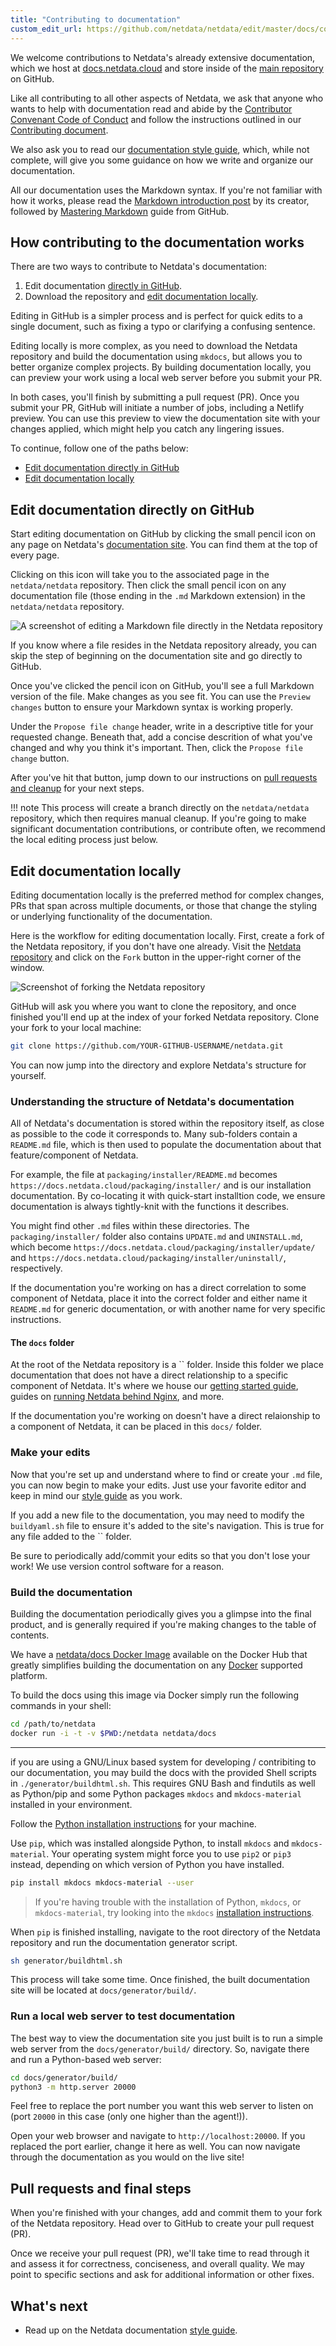 ```yaml
---
title: "Contributing to documentation"
custom_edit_url: https://github.com/netdata/netdata/edit/master/docs/contributing/contributing-documentation.md
---
```




We welcome contributions to Netdata's already extensive documentation, which we host at
[docs.netdata.cloud](https://docs.netdata.cloud/) and store inside of the [main
repository](https://github.com/netdata/netdata) on GitHub.

Like all contributing to all other aspects of Netdata, we ask that anyone who wants to help with documentation read and
abide by the [Contributor Convenant Code of Conduct](https://docs.netdata.cloud/code_of_conduct/) and follow the
instructions outlined in our [Contributing document](/docs/contributing).

We also ask you to read our [documentation style guide](/docs/contributing/style-guide), which, while not complete, will give you some
guidance on how we write and organize our documentation.

All our documentation uses the Markdown syntax. If you're not familiar with how it works, please read the [Markdown
introduction post](https://daringfireball.net/projects/markdown/) by its creator, followed by [Mastering
Markdown](https://guides.github.com/features/mastering-markdown/) guide from GitHub.

## How contributing to the documentation works

There are two ways to contribute to Netdata's documentation: 

1.  Edit documentation [directly in GitHub](#edit-documentation-directly-on-github).
2.  Download the repository and [edit documentation locally](#edit-documentation-locally).

Editing in GitHub is a simpler process and is perfect for quick edits to a single document, such as fixing a typo or
clarifying a confusing sentence.

Editing locally is more complex, as you need to download the Netdata repository and build the documentation using
`mkdocs`, but allows you to better organize complex projects. By building documentation locally, you can preview your
work using a local web server before you submit your PR.

In both cases, you'll finish by submitting a pull request (PR). Once you submit your PR, GitHub will initiate a number
of jobs, including a Netlify preview. You can use this preview to view the documentation site with your changes applied,
which might help you catch any lingering issues.

To continue, follow one of the paths below:

-   [Edit documentation directly in GitHub](#edit-documentation-directly-on-github)
-   [Edit documentation locally](#edit-documentation-locally)

## Edit documentation directly on GitHub

Start editing documentation on GitHub by clicking the small pencil icon on any page on Netdata's [documentation
site](https://docs.netdata.cloud/). You can find them at the top of every page.

Clicking on this icon will take you to the associated page in the `netdata/netdata` repository. Then click the small
pencil icon on any documentation file (those ending in the `.md` Markdown extension) in the `netdata/netdata`
repository.

![A screenshot of editing a Markdown file directly in the Netdata
repository](https://user-images.githubusercontent.com/1153921/59637188-10426d00-910a-11e9-99f2-ec564d6fb7d5.png)

If you know where a file resides in the Netdata repository already, you can skip the step of beginning on the
documentation site and go directly to GitHub.

Once you've clicked the pencil icon on GitHub, you'll see a full Markdown version of the file. Make changes as you see
fit. You can use the `Preview changes` button to ensure your Markdown syntax is working properly.

Under the `Propose file change` header, write in a descriptive title for your requested change. Beneath that, add a
concise descrition of what you've changed and why you think it's important. Then, click the `Propose file change`
button. 

After you've hit that button, jump down to our instructions on [pull requests and
cleanup](#pull-requests-and-final-steps) for your next steps. 

!!! note This process will create a branch directly on the `netdata/netdata` repository, which then requires manual
    cleanup. If you're going to make significant documentation contributions, or contribute often, we recommend the
    local editing process just below.

## Edit documentation locally

Editing documentation locally is the preferred method for complex changes, PRs that span across multiple documents, or
those that change the styling or underlying functionality of the documentation.

Here is the workflow for editing documentation locally. First, create a fork of the Netdata repository, if you don't
have one already. Visit the [Netdata repository](https://github.com/netdata/netdata) and click on the `Fork` button in
the upper-right corner of the window.

![Screenshot of forking the Netdata
repository](https://user-images.githubusercontent.com/1153921/59873572-25f5a380-9351-11e9-92a4-a681fe4a2ed9.png)

GitHub will ask you where you want to clone the repository, and once finished you'll end up at the index of your forked
Netdata repository. Clone your fork to your local machine:

```bash
git clone https://github.com/YOUR-GITHUB-USERNAME/netdata.git
```

You can now jump into the directory and explore Netdata's structure for yourself.

### Understanding the structure of Netdata's documentation

All of Netdata's documentation is stored within the repository itself, as close as possible to the code it corresponds
to. Many sub-folders contain a `README.md` file, which is then used to populate the documentation about that
feature/component of Netdata.

For example, the file at `packaging/installer/README.md` becomes `https://docs.netdata.cloud/packaging/installer/` and
is our installation documentation. By co-locating it with quick-start installtion code, we ensure documentation is
always tightly-knit with the functions it describes.

You might find other `.md` files within these directories. The `packaging/installer/` folder also contains `UPDATE.md`
and `UNINSTALL.md`, which become `https://docs.netdata.cloud/packaging/installer/update/` and
`https://docs.netdata.cloud/packaging/installer/uninstall/`, respectively.

If the documentation you're working on has a direct correlation to some component of Netdata, place it into the correct
folder and either name it `README.md` for generic documentation, or with another name for very specific instructions.

#### The `docs` folder

At the root of the Netdata repository is a `` folder. Inside this folder we place documentation that does not have
a direct relationship to a specific component of Netdata. It's where we house our [getting started
guide](/docs/getting-started), guides on [running Netdata behind Nginx](/docs/running-behind-nginx), and
more.

If the documentation you're working on doesn't have a direct relaionship to a component of Netdata, it can be placed in
this `docs/` folder.

### Make your edits

Now that you're set up and understand where to find or create your `.md` file, you can now begin to make your edits.
Just use your favorite editor and keep in mind our [style guide](/docs/contributing/style-guide) as you work.

If you add a new file to the documentation, you may need to modify the `buildyaml.sh` file to ensure it's added to the
site's navigation. This is true for any file added to the `` folder.

Be sure to periodically add/commit your edits so that you don't lose your work! We use version control software for a
reason.

### Build the documentation

Building the documentation periodically gives you a glimpse into the final product, and is generally required if you're
making changes to the table of contents.

We have a [netdata/docs Docker Image](https://hub.docker.com/r/netdata/os-test) available on the Docker Hub
that greatly simplifies building the documentation on any [Docker](https://www.docker.com) supported platform.

To build the docs using this image via Docker simply run the following commands in your shell:

```bash
cd /path/to/netdata
docker run -i -t -v $PWD:/netdata netdata/docs
```

----

if you are using a GNU/Linux based system for developing / contribiting to our documentation, you may build the
docs with the provided Shell scripts in `./generator/buildhtml.sh`. This requires GNU Bash and findutils
as well as Python/pip and some Python packages `mkdocs` and `mkdocs-material` installed in your environment.

Follow the [Python installation instructions](https://www.python.org/downloads/) for your machine.

Use `pip`, which was installed alongside Python, to install `mkdocs` and `mkdocs-material`. Your operating system might
force you to use `pip2` or `pip3` instead, depending on which version of Python you have installed.

```bash
pip install mkdocs mkdocs-material --user
```

> If you're having trouble with the installation of Python, `mkdocs`, or `mkdocs-material`, try looking into the
> `mkdocs` [installation instructions](https://squidfunk.github.io/mkdocs-material/getting-started/#installation).

When `pip` is finished installing, navigate to the root directory of the Netdata repository and run the documentation
generator script.

```bash
sh generator/buildhtml.sh
```

This process will take some time. Once finished, the built documentation site will be located at
`docs/generator/build/`.

### Run a local web server to test documentation

The best way to view the documentation site you just built is to run a simple web server from the
`docs/generator/build/` directory. So, navigate there and run a Python-based web server:

```sh
cd docs/generator/build/
python3 -m http.server 20000
```

Feel free to replace the port number you want this web server to listen on (port `20000` in this case (only one higher
than the agent!)).

Open your web browser and navigate to `http://localhost:20000`. If you replaced the port earlier, change it here as
well. You can now navigate through the documentation as you would on the live site!

## Pull requests and final steps

When you're finished with your changes, add and commit them to your fork of the Netdata repository. Head over to GitHub
to create your pull request (PR).

Once we receive your pull request (PR), we'll take time to read through it and assess it for correctness, conciseness,
and overall quality. We may point to specific sections and ask for additional information or other fixes.

## What's next

-   Read up on the Netdata documentation [style guide](/docs/contributing/style-guide).


